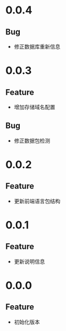 # 0.0.4
## Bug
- 修正数据库重新信息

# 0.0.3
## Feature
- 增加存储域名配置

## Bug

- 修正数据包检测

# 0.0.2
## Feature

- 更新前端语言包结构

# 0.0.1
## Feature

- 更新说明信息

# 0.0.0
## Feature

- 初始化版本
